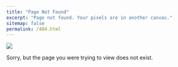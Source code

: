 ```yaml
---
title: "Page Not Found"
excerpt: "Page not found. Your pixels are in another canvas."
sitemap: false
permalink: /404.html
---
```

![](https://encrypted-tbn0.gstatic.com/images?q=tbn:ANd9GcQrZaPUnlNgO8aLMYOXPDhbXVa2gmUDrVlHTw&usqp=CAU)


Sorry, but the page you were trying to view does not exist.
